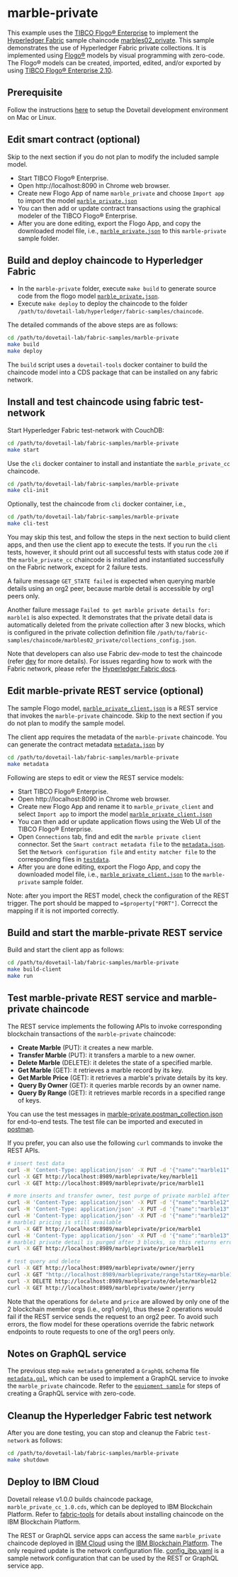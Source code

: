 # marble-private

This example uses the [TIBCO Flogo® Enterprise](https://www.tibco.com/products/tibco-flogo) to implement the [Hyperledger Fabric](https://www.hyperledger.org/projects/fabric) sample chaincode [marbles02_private](https://github.com/hyperledger/fabric-samples/tree/release-1.4/chaincode/marbles02_private). This sample demonstrates the use of Hyperledger Fabric private collections. It is implemented using [Flogo®](https://www.flogo.io/) models by visual programming with zero-code. The Flogo® models can be created, imported, edited, and/or exported by using [TIBCO Flogo® Enterprise 2.10](https://docs.tibco.com/products/tibco-flogo-enterprise-2-10-0).

## Prerequisite

Follow the instructions [here](https://github.com/dovetail-lab/fabric-cli) to setup the Dovetail development environment on Mac or Linux.

## Edit smart contract (optional)

Skip to the next section if you do not plan to modify the included sample model.

- Start TIBCO Flogo® Enterprise.
- Open http://localhost:8090 in Chrome web browser.
- Create new Flogo App of name `marble_private` and choose `Import app` to import the model [`marble_private.json`](marble_private.json)
- You can then add or update contract transactions using the graphical modeler of the TIBCO Flogo® Enterprise.
- After you are done editing, export the Flogo App, and copy the downloaded model file, i.e., [`marble_private.json`](marble_private.json) to this `marble-private` sample folder.

## Build and deploy chaincode to Hyperledger Fabric

- In the `marble-private` folder, execute `make build` to generate source code from the flogo model [`marble_private.json`](marble_private.json).
- Execute `make deploy` to deploy the chaincode to the folder `/path/to/dovetail-lab/hyperledger/fabric-samples/chaincode`.

The detailed commands of the above steps are as follows:

```bash
cd /path/to/dovetail-lab/fabric-samples/marble-private
make build
make deploy
```

The `build` script uses a `dovetail-tools` docker container to build the chaincode model into a CDS package that can be installed on any fabric network.

## Install and test chaincode using fabric test-network

Start Hyperledger Fabric test-network with CouchDB:

```bash
cd /path/to/dovetail-lab/fabric-samples/marble-private
make start
```

Use the `cli` docker container to install and instantiate the `marble_private_cc` chaincode.

```bash
cd /path/to/dovetail-lab/fabric-samples/marble-private
make cli-init
```

Optionally, test the chaincode from `cli` docker container, i.e.,

```bash
cd /path/to/dovetail-lab/fabric-samples/marble-private
make cli-test
```

You may skip this test, and follow the steps in the next section to build client apps, and then use the client app to execute the tests. If you run the `cli` tests, however, it should print out all successful tests with status code `200` if the `marble_private_cc` chaincode is installed and instantiated successfully on the Fabric network, except for 2 failure tests.

A failure message `GET_STATE failed` is expected when querying marble details using an org2 peer, because marble detail is accessible by org1 peers only.

Another failure message `Failed to get marble private details for: marble1` is also expected. It demonstrates that the private detail data is automatically deleted from the private collection after 3 new blocks, which is configured in the private collection definition file `/path/to/fabric-samples/chaincode/marbles02_private/collections_config.json`.

Note that developers can also use Fabric dev-mode to test the chaincode (refer [dev](../marble/dev.md) for more details). For issues regarding how to work with the Fabric network, please refer the [Hyperledger Fabric docs](https://hyperledger-fabric.readthedocs.io/en/latest/build_network.html).

## Edit marble-private REST service (optional)

The sample Flogo model, [`marble_private_client.json`](marble_private_client.json) is a REST service that invokes the `marble-private` chaincode. Skip to the next section if you do not plan to modify the sample model.

The client app requires the metadata of the `marble-private` chaincode. You can generate the contract metadata [`metadata.json`](contract-metadata/metadata.json) by

```bash
cd /path/to/dovetail-lab/fabric-samples/marble-private
make metadata
```

Following are steps to edit or view the REST service models:

- Start TIBCO Flogo® Enterprise.
- Open http://localhost:8090 in Chrome web browser.
- Create new Flogo App and rename it to `marble_private_client` and select `Import app` to import the model [`marble_private_client.json`](marble_private_client.json)
- You can then add or update application flows using the Web UI of the TIBCO Flogo® Enterprise.
- Open `Connections` tab, find and edit the `marble private client` connector. Set the `Smart contract metadata file` to the [`metadata.json`](contract-metadata/metadata.json). Set the `Network configuration file` and `entity matcher file` to the corresponding files in [`testdata`](../testdata).
- After you are done editing, export the Flogo App, and copy the downloaded model file, i.e., [`marble_private_client.json`](marble_private_client.json) to the `marble-private` sample folder.

Note: after you import the REST model, check the configuration of the REST trigger. The port should be mapped to `=$property["PORT"]`. Correcct the mapping if it is not imported correctly.

## Build and start the marble-private REST service

Build and start the client app as follows:

```bash
cd /path/to/dovetail-lab/fabric-samples/marble-private
make build-client
make run
```

## Test marble-private REST service and marble-private chaincode

The REST service implements the following APIs to invoke corresponding blockchain transactions of the `marble-private` chaincode:

- **Create Marble** (PUT): it creates a new marble.
- **Transfer Marble** (PUT): it transfers a marble to a new owner.
- **Delete Marble** (DELETE): it deletes the state of a specified marble.
- **Get Marble** (GET): it retrieves a marble record by its key.
- **Get Marble Price** (GET): it retrieves a marble's private details by its key.
- **Query By Owner** (GET): it queries marble records by an owner name.
- **Query By Range** (GET): it retrieves marble records in a specified range of keys.

You can use the test messages in [marble-private.postman_collection.json](marble-private.postman_collection.json) for end-to-end tests. The test file can be imported and executed in [postman](https://www.getpostman.com/downloads/).

If you prefer, you can also use the following `curl` commands to invoke the REST APIs.

```bash
# insert test data
curl -H 'Content-Type: application/json' -X PUT -d '{"name":"marble11","color":"blue","size":35,"owner":"tom","price":99}' http://localhost:8989/marbleprivate/create
curl -X GET http://localhost:8989/marbleprivate/key/marble11
curl -X GET http://localhost:8989/marbleprivate/price/marble11

# more inserts and transfer owner, test purge of private marble1 after 3 blocks
curl -H 'Content-Type: application/json' -X PUT -d '{"name":"marble12","color":"red","size":50,"owner":"tom","price":199}' http://localhost:8989/marbleprivate/create
curl -H 'Content-Type: application/json' -X PUT -d '{"name":"marble13","color":"blue","size":70,"owner":"tom","price":299}' http://localhost:8989/marbleprivate/create
curl -H 'Content-Type: application/json' -X PUT -d '{"name":"marble12","owner":"jerry"}' http://localhost:8989/marbleprivate/transfer
# marble1 pricing is still available
curl -X GET http://localhost:8989/marbleprivate/price/marble1
curl -H 'Content-Type: application/json' -X PUT -d '{"name":"marble13","owner":"jerry"}' http://localhost:8989/marbleprivate/transfer
# marble1 private detail is purged after 3 blocks, so this returns error
curl -X GET http://localhost:8989/marbleprivate/price/marble11

# test query and delete
curl -X GET http://localhost:8989/marbleprivate/owner/jerry
curl -X GET "http://localhost:8989/marbleprivate/range?startKey=marble11&endKey=marble14"
curl -X DELETE http://localhost:8989/marbleprivate/delete/marble12
curl -X GET http://localhost:8989/marbleprivate/owner/jerry
```

Note that the operations for `delete` and `price` are allowed by only one of the 2 blockchain member orgs (i.e., org1 only), thus these 2 operations would fail if the REST service sends the request to an org2 peer. To avoid such errors, the flow model for these operations override the fabric network endpoints to route requests to one of the org1 peers only.

## Notes on GraphQL service

The previous step `make metadata` generated a `GraphQL` schema file [`metadata.gql`](contract-metadata/metadata.gql), which can be used to implement a GraphQL service to invoke the `marble_private` chaincode. Refer to the [`equipment sample`](../equipment) for steps of creating a GraphQL service with zero-code.

## Cleanup the Hyperledger Fabric test network

After you are done testing, you can stop and cleanup the Fabric `test-network` as follows:

```bash
cd /path/to/dovetail-lab/fabric-samples/marble-private
make shutdown
```

## Deploy to IBM Cloud

Dovetail release v1.0.0 builds chaincode package, `marble_private_cc_1.0.cds`, which can be deployed to IBM Blockchain Platform. Refer to [fabric-tools](https://github.com/dovetail-lab/fabric-cli/tree/master/fabric-tools) for details about installing chaincode on the IBM Blockchain Platform.

The REST or GraphQL service apps can access the same `marble_private` chaincode deployed in [IBM Cloud](https://cloud.ibm.com) using the [IBM Blockchain Platform](https://cloud.ibm.com/catalog/services/blockchain-platform-20). The only required update is the network configuration file. [config_ibp.yaml](../testdata/config_ibp.yaml) is a sample network configuration that can be used by the REST or GraphQL service app.
